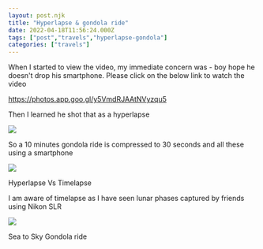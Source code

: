 ```yaml
---
layout: post.njk
title: "Hyperlapse & gondola ride"
date: 2022-04-18T11:56:24.000Z
tags: ["post","travels","hyperlapse-gondola"]
categories: ["travels"]
---
```


When I started to view the video, my immediate concern was - boy hope he doesn't drop his smartphone. Please click on the below link to watch the video

https://photos.app.goo.gl/y5VmdRJAAtNVyzqu5

Then I learned he shot that as a hyperlapse

![](/assets/images/hyperlapse-gondola-ride-874783ba.jpg)

So a 10 minutes gondola ride is compressed to 30 seconds and all these using a smartphone

![](/assets/images/hyperlapse-gondola-ride-ebf39a03.png)

Hyperlapse Vs Timelapse

I am aware of timelapse as I have seen lunar phases captured by friends using Nikon SLR

![](/assets/images/hyperlapse-gondola-ride-e8f2dcec.jpg)

Sea to Sky Gondola ride